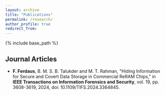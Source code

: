 ```yaml
---
layout: archive
title: "Publications"
permalink: /research/
author_profile: true
redirect_from:
---
```


{% include base_path %}

## Journal Articles

- **F. Ferdaus**,
B. M. S. B. Talukder and M. T. Rahman, "Hiding Information for Secure and Covert Data Storage in Commercial ReRAM Chips," in
**IEEE Transactions on Information Forensics and Security**,
vol. 19, pp. 3608-3619, 2024, doi: 10.1109/TIFS.2024.3364845.


<!--### Postdoctoral Researcher (February 2023 – Present) 
**Mathematics and Computer Science (MCS) Division**  
*Argonne National Laboratory, IL, USA*  
📅 **February 2023 – Present**

- **Postdoctoral Researcher (February 2023 – Present)**  
*Mathematics and Computer Science (MCS) Division*  
**Argonne National Laboratory, IL, USA**


- **Graduate Assistant (January 2021 - December 2022)**  
*Electrical and Computer Engineering*  
**Florida International University, FL, USA**


- **Graduate Teaching and Research Assistant (January 2019 - December 2020)**  
*Electrical and Computer Engineering*  
**University of Alabama in Huntsville, AL, USA**  


- **Graduate Research and Teaching Assistant (August 2017 - December 2018)**  
*Electrical and Computer Engineering*  
**University of New Hampshire, NH, USA**  


- **Electrical Safety Engineer (January 2016 - July 2017)**  
**Stichting Bangladesh Accord Foundation, Dhaka, Bangladesh**  



<!--**Ph.D. in Electrical Engineering**  
*Iowa State University, Spring 2022*  
- **Major Professor:** T Raman 
- **Minor:** Mathematics-->




